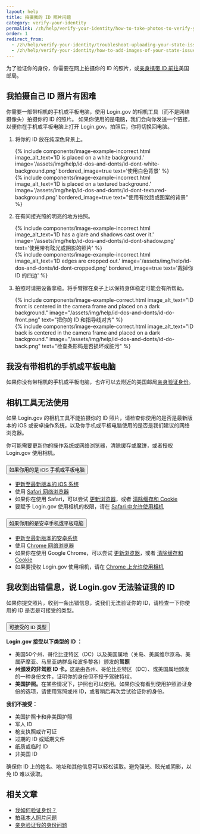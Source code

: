 ```yaml
---
layout: help
title: 拍摄我的 ID 照片问题
category: verify-your-identity
permalink: /zh/help/verify-your-identity/how-to-take-photos-to-verify-your-identity/
order: 1
redirect_from: 
  - /zh/help/verify-your-identity/troubleshoot-uploading-your-state-issued-id/
  - /zh/help/verify-your-identity/how-to-add-images-of-your-state-issued-id/
---
```


为了验证你的身份，你需要在网上拍摄你的 ID 的照片，或[亲身携带 ID 前往](/zh/help/verify-your-identity/verify-your-identity-in-person/)美国邮局。

## 我拍摄自己 ID 照片有困难

你需要一部带相机的手机或平板电脑，使用 Login.gov 的相机工具（而不是网络摄像头）拍摄你的 ID 的照片。  如果你使用的是电脑，我们会向你发送一个链接，以便你在手机或平板电脑上打开 Login.gov。拍照后，你将切换回电脑。

<ol class="number-list">
  <li>
    <p>将你的 ID 放在纯深色背景上。</p>
    <div class="grid-row grid-gap">
      <div class="tablet:grid-col">
        {%
          include components/image-example-incorrect.html
          image_alt_text='ID is placed on a white background.'
          image='/assets/img/help/id-dos-and-donts/id-dont-white-background.png'
          bordered_image=true
          text='使用白色背景'
        %}
      </div>
      <div class="tablet:grid-col">
        {%
          include components/image-example-incorrect.html
          image_alt_text='ID is placed on a textured background.'
          image='/assets/img/help/id-dos-and-donts/id-dont-textured-background.png'
          bordered_image=true
          text="使用有纹路或图案的背景"
        %}
      </div>
    </div>
  </li>
  <li>
    <p>在有间接光照的明亮的地方拍照。</p>
    <div class="grid-row grid-gap">
      <div class="tablet:grid-col">
        {%
          include components/image-example-incorrect.html
          image_alt_text='ID has a glare and shadows cast over it.'
          image='/assets/img/help/id-dos-and-donts/id-dont-shadow.png'
          text='使用带有眩光或阴影的照片'
        %}
      </div>
      <div class="tablet:grid-col">
        {%
          include components/image-example-incorrect.html
          image_alt_text='ID edges are cropped out.'
          image='/assets/img/help/id-dos-and-donts/id-dont-cropped.png'
          bordered_image=true
          text='裁掉你 ID 的四边'
        %}
      </div>
    </div>
  </li>
  <li>
    <p>拍照时请把设备拿稳。将手臂撑在桌子上以保持身体稳定可能会有所帮助。</p>
    <div class="grid-row grid-gap">
      <div class="tablet:grid-col">
        {%
          include components/image-example-correct.html
          image_alt_text="ID front is centered in the camera frame and placed on a dark background."
          image="/assets/img/help/id-dos-and-donts/id-do-front.png"
          text="把你的 ID 和指导线对齐"
        %}
      </div>
      <div class="tablet:grid-col">
        {%
          include components/image-example-correct.html
          image_alt_text="ID back is centered in the camera frame and placed on a dark background."
          image="/assets/img/help/id-dos-and-donts/id-do-back.png"
          text="检查条形码是否损坏或脏污"
        %}
      </div>
    </div>
  </li>
</ol>

## 我没有带相机的手机或平板电脑

如果你没有带相机的手机或平板电脑，也许可以去附近的美国邮局[亲身验证身份](/zh/help/verify-your-identity/verify-your-identity-in-person/)。

## 相机工具无法使用

如果 Login.gov 的相机工具不能拍摄你的 ID 照片，请检查你使用的是否是最新版本的 iOS 或安卓操作系统，以及你手机或平板电脑使用的是否是我们建议的网络浏览器。

你可能需要更新你的操作系统或网络浏览器，清除缓存或魔饼，或者授权 Login.gov 使用相机。

<div class="usa-accordion usa-accordion--bordered margin-y-4">
  <h3 class="usa-accordion__heading">
    <button
      type="button"
      class="usa-accordion__button"
      aria-expanded="false"
      aria-controls="ios-accordion"
    >
      如果你用的是 iOS 手机或平板电脑
    </button>
  </h3>
  <div id="ios-accordion" class="usa-accordion__content usa-prose">
    <ul>
      <li><a href="https://support.apple.com/en-us/118575" class="external-link">更新至最新版本的 iOS 系统</a></li>
      <li>使用 <a href="https://www.apple.com/safari/" class="external-link">Safari 网络浏览器</a></li>
      <li>如果你在使用 Safari，可以尝试 <a href="https://support.apple.com/en-us/102665" class="external-link">更新浏览器</a>，或者 <a href="https://support.apple.com/en-us/105082" class="external-link">清除缓存和 Cookie</a></li>
      <li>要赋予 Login.gov 使用相机的权限，请在 <a href="https://support.apple.com/en-mt/guide/iphone/iphb01fc3c85/ios" class="external-link">Safari 中允许使用相机</a></li>
    </ul>
  </div>
</div>
<div class="usa-accordion usa-accordion--bordered margin-y-4">
  <h3 class="usa-accordion__heading">
    <button
      type="button"
      class="usa-accordion__button"
      aria-expanded="false"
      aria-controls="android-accordion"
    >
      如果你用的是安卓手机或平板电脑
    </button>
  </h3>
  <div id="android-accordion" class="usa-accordion__content usa-prose">
    <ul>
      <li><a href="https://support.google.com/android/answer/7680439?hl=en" class="external-link">更新至最新版本的安卓系统</a></li>
      <li>使用 <a href="https://www.google.com/chrome/?brand=WDIF&ds_kid=43700078347700321&gad_source=1&gclid=CjwKCAjww_iwBhApEiwAuG6ccAvZWVPqrBawjLCJp6uWvrMplezDwWVR7AnWXZhu-4He4V3oXJBOrRoCtTwQAvD_BwE&gclsrc=aw.ds" class="external-link">Chrome 网络浏览器</a></li>
      <li>如果你在使用 Google Chrome，可以尝试 <a href="https://support.google.com/chrome/answer/95414?co=GENIE.Platform%3DAndroid&hl=en&oco=1" class="external-link">更新浏览器</a>，或者 <a href="https://support.google.com/accounts/answer/32050?co=GENIE.Platform%3DAndroid&hl=en&oco=1" class="external-link">清除缓存和 Cookie</a></li>
      <li>如果要授权 Login.gov 使用相机，请在 <a href="https://support.google.com/chrome/answer/2693767?hl=en&co=GENIE.Platform%3DAndroid&oco=1" class="external-link">Chrome 上允许使用相机</a></li>
    </ul>
  </div>
</div>

## 我收到出错信息，说 Login.gov 无法验证我的 ID

如果你提交照片，收到一条出错信息，说我们无法验证你的 ID，请检查一下你使用的 ID 是否是可接受的类型。

<div class="usa-accordion usa-accordion--bordered margin-y-4">
  <h3 class="usa-accordion__heading">
    <button
      type="button"
      class="usa-accordion__button"
      aria-expanded="false"
      aria-controls="id-types-accordion"
    >
      可接受的 ID 类型
    </button>
  </h3>
  <div id="id-types-accordion" class="usa-accordion__content usa-prose">
    <p><strong>Login.gov 接受以下类型的 ID ：</strong></p>
    <ul>
      <li>美国50个州、哥伦比亚特区（DC）以及美国属地（关岛、美属维尔京岛、美属萨摩亚、马里亚纳群岛和波多黎各）颁发的<strong>驾照</strong></li>
      <li><strong>州颁发的非驾照 ID 卡。</strong>这是由各州、哥伦比亚特区（DC）、或美国属地颁发的一种身份文件，证明你的身份但不授予驾驶特权。</li>
      <li><strong>美国护照。</strong>在某些情况下，护照也可以使用。如果你没有看到使用护照验证身份的选项，请使用驾照或州 ID，或者稍后再次尝试验证你的身份。</li>
    </ul>
    <p><strong>我们不接受：</strong></p>
    <ul>
      <li>美国护照卡和非美国护照</li>
      <li>军人 ID</li>
      <li>枪支执照或许可证</li>
      <li>过期的 ID 或延期文件</li>
      <li>纸质或临时 ID</li>
      <li>非美国 ID</li>
    </ul>
  </div>
</div>

确保你 ID 上的姓名、地址和其他信息可以轻松读取。避免强光、眩光或阴影，以免 ID 难以读取。


## 相关文章

* [我如何验证身份？](/zh/help/verify-your-identity/overview/)
* [拍我本人照片问题](/zh/help/verify-your-identity/issues-taking-a-photo-of-myself/)
* [亲身验证我的身份问题](/zh/help/verify-your-identity/verify-your-identity-in-person/)
